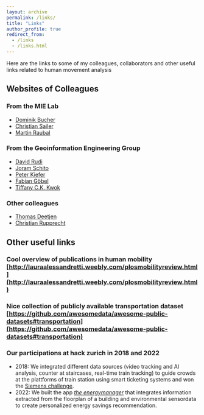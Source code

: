 ```yaml
---
layout: archive
permalink: /links/
title: "Links"
author_profile: true
redirect_from: 
  - /links
  - /links.html
---
```

Here are the links to some of my colleagues, collaborators and other useful links related to human movement analysis

## Websites of Colleagues
### From the MIE Lab

- [Dominik Bucher](http://dominikbucher.com/)
- [Christian Sailer](https://christiansailer.ch/)
- [Martin Raubal](http://www.raubal.ethz.ch/)

### From the Geoinformation Engineering Group

- [David Rudi](https://n.ethz.ch/~rudid/)
- [Joram Schito](https://www.joramschito.ch/)
- [Peter Kiefer](https://n.ethz.ch/~pekiefer/)
- [Fabian Göbel](https://n.ethz.ch/~goebelf/)
- [Tiffany C.K. Kwok](https://n.ethz.ch/~ckwok/)

### Other colleagues
- [Thomas Deetjen](https://www.thomasdeetjen.com/)
- [Christian Rupprecht](https://chrirupp.github.io/)

## Other useful links
### Cool overview of publications in human mobility [http://lauraalessandretti.weebly.com/plosmobilityreview.html](http://lauraalessandretti.weebly.com/plosmobilityreview.html)
### Nice collection of publicly available transportation dataset [https://github.com/awesomedata/awesome-public-datasets#transportation](https://github.com/awesomedata/awesome-public-datasets#transportation)


### Our participations at hack zurich in 2018 and 2022
- 2018: We integrated different data sources (video tracking and AI analysis, counter at staircases, real-time train tracking) to guide crowds at the plattforms of train station using smart ticketing systems and won the [Siemens challenge](https://ethz.ch/content/dam/ethz/special-interest/baug/ikg/geoinformation-engineering-dam/News_Events/Archiv/18-09_Hack_ZRH_02.jpg).
- 2022: We built the app [_the energymanager_]( https://app.creatorspace.dev/gis4energy/projects/5YEIx3Ufr3Rkg6xs) that integrates information extracted from the floorplan of a building and environmental sensordata to create personalized energy savings recommendation. 
